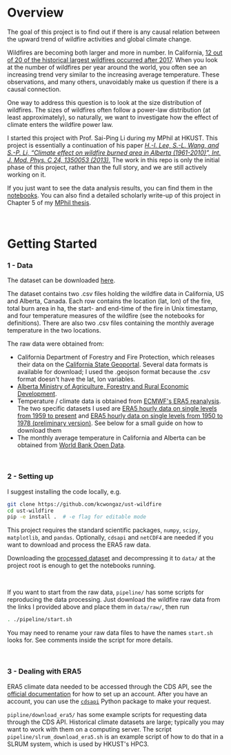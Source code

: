 # Overview
The goal of this project is to find out if there is any causal relation between the upward trend of wildfire activities and global climate change. 

Wildfires are becoming both larger and more in number. In California, [12 out of 20 of the historical largest wildfires occurred after 2017](https://en.wikipedia.org/wiki/List_of_California_wildfires). When you look at the number of wildfires per year around the world, you often see an increasing trend very similar to the increasing average temperature. These observations, and many others, unavoidably make us question if there is a causal connection.

One way to address this question is to look at the size distribution of wildfires. The sizes of wildfires often follow a power-law distribution (at least approximately), so naturally, we want to investigate how the effect of climate enters the wildfire power law.

I started this project with Prof. Sai-Ping Li during my MPhil at HKUST. This project is essentially a continuation of his paper [*H.-I. Lee, S.-L. Wang, and S.-P. Li, “Climate effect on wildfire burned area in Alberta (1961-2010)”, Int. J. Mod. Phys. C 24, 1350053 (2013).*](https://arxiv.org/abs/1909.11934) The work in this repo is only the initial phase of this project, rather than the full story, and we are still actively working on it.

If you just want to see the data analysis results, you can find them in the [notebooks](https://nbviewer.org/github/kcwongaz/ust_wildfire/tree/master/notebooks/). You can also find a detailed scholarly write-up of this project in Chapter 5 of my [MPhil thesis](https://drive.google.com/file/d/1wgr3l9psxnW8qiUr-FL-vXN2wRbjcxAC/view?usp=sharing).

<br>

# Getting Started

### 1 - Data
The dataset can be downloaded [here](https://drive.google.com/file/d/10Ff7UBt1Fg68EvGE-uMLrt5f4aQGI6RW/view?usp=sharing).

The dataset contains two .csv files holding the wildfire data in California, US and Alberta, Canada. Each row contains the location (lat, lon) of the fire, total burn area in ha, the start- and end-time of the fire in Unix timestamp, and four temperature measures of the wildfire (see the notebooks for definitions). There are also two .csv files containing the monthly average temperature in the two locations.

The raw data were obtained from:
- California Department of Forestry and Fire Protection, which releases their data on the [California State Geoportal](https://gis.data.ca.gov/datasets/CALFIRE-Forestry::california-fire-perimeters-1950/explore?location=37.442493%2C-118.992700%2C6.86). Several data formats is available for download; I used the .geojson format because the .csv format doesn't have the lat, lon variables.
- [Alberta Ministry of Agriculture, Forestry and Rural Economic Development](https://wildfire.alberta.ca/resources/historical-data/historical-wildfire-database.aspx).
- Temperature / climate data is obtained from [ECMWF's ERA5 reanalysis](https://www.ecmwf.int/en/forecasts/datasets/reanalysis-datasets/era5). The two specific datasets I used are [ERA5 hourly data on single levels from 1959 to present](https://cds.climate.copernicus.eu/cdsapp#!/dataset/reanalysis-era5-single-levels?tab=overview) and [ERA5 hourly data on single levels from 1950 to 1978 (preliminary version)](https://cds.climate.copernicus.eu/cdsapp#!/dataset/reanalysis-era5-single-levels-preliminary-back-extension?tab=overview). See below for a small guide on how to download them
- The monthly average temperature in California and Alberta can be obtained from [World Bank Open Data](https://data.worldbank.org/). 

<br>

### 2 - Setting up

I suggest installing the code locally, e.g.

```bash
git clone https://github.com/kcwongaz/ust-wildfire
cd ust-wildfire
pip -e install .  # -e flag for editable mode
```

This project requires the standard scientific packages, `numpy`, `scipy`, `matplotlib`, and `pandas`. Optionally, `cdsapi` and `netCDF4` are needed if you want to download and process the ERA5 raw data.

Downloading the [processed dataset](https://drive.google.com/file/d/10Ff7UBt1Fg68EvGE-uMLrt5f4aQGI6RW/view?usp=sharing) and decompressing it to `data/` at the project root is enough to get the notebooks running.

<br>

If you want to start from the raw data, `pipeline/` has some scripts for reproducing the data processing. Just download the wildfire raw data from the links I provided above and place them in `data/raw/`, then run 

```bash
. ./pipeline/start.sh 
```

You may need to rename your raw data files to have the names `start.sh` looks for. See comments inside the script for more details.


<br>

### 3 - Dealing with ERA5

ERA5 climate data needed to be accessed through the CDS API, see the [official documentation](https://cds.climate.copernicus.eu/api-how-to) for how to set up an account. After you have an account, you can use the [`cdsapi`](https://pypi.org/project/cdsapi/) Python package to make your request.

`pipline/download_era5/` has some example scripts for requesting data through the CDS API. Historical climate datasets are large; typically you may want to work with them on a computing server. The script `pipeline/slrum_download_era5.sh` is an example script of how to do that in a SLRUM system, which is used by HKUST's HPC3.
